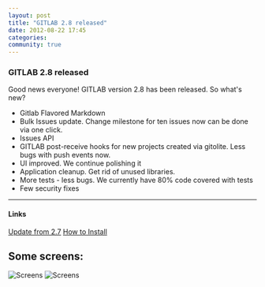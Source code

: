 ```yaml
---
layout: post
title: "GITLAB 2.8 released"
date: 2012-08-22 17:45
categories:
community: true
---
```


### GITLAB 2.8 released

Good news everyone! GITLAB version 2.8 has been released.
So what's new?

* Gitlab Flavored Markdown
* Bulk Issues update. Change milestone for ten issues now can be done via one click.
* Issues API
* GITLAB post-receive hooks for new projects created via gitolite. Less bugs with push events now.
* UI improved. We continue polishing it
* Application cleanup. Get rid of unused libraries.
* More tests - less bugs. We currently have 80% code covered with tests
* Few security fixes


- - - 
<h4>Links</h4>
<a title="Update from 2.7" href="https://github.com/gitlabhq/gitlabhq/wiki/From-2.7-to-2.8">Update from 2.7</a>
<a title="How to Install" href="https://github.com/gitlabhq/gitlabhq/blob/stable/doc/installation.md">How to Install</a>

## Some screens:
![Screens](/images/2_8/gitlab_source.png)
![Screens](/images/2_8/gitlab_issues.png)
